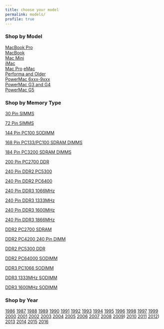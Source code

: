 ```yaml
---
title: choose your model
permalink: models/
profile: true
---
```




### Shop by Model

<a href="http://ramseeker.com/2014/10/macbook-pro-memory-upgrade-prices/" target="_blank">MacBook Pro</a>    
<a href="http://ramseeker.com/2014/10/macbook-memory-upgrade-prices/" target="_blank">MacBook</a>   
<a href="http://ramseeker.com/2014/10/mac-mini-memory-upgrade-prices/" target="_blank">Mac Mini</a>  
<a href="http://ramseeker.com/2014/10/apple-imac-memory-upgrade-prices">iMac</a>   
<a href="http://ramseeker.com/apple-mac-pro-memory-upgrades" target="_blank">Mac Pro</a>
<a href="http://ramseeker.com/apple-emac-memory-upgrades" target="_blank">eMac</a>    
<a href="http://ramseeker.com/apple-performa-and-older-mac-memory-upgrades" target="_blank">Performa and Older</a>   <BR>
<a href="http://ramseeker.com/apple-powermac-6xxx-9xxx-memory-upgrades" target="_blank">PowerMac 6xxx-9xxx</a>   
<a href="http://ramseeker.com/apple-powermac-g3-and-powermac-g4-memory-upgrades" target="_blank">PowerMac G3 and G4</a>   
<a href="http://ramseeker.com/apple-powermac-g5-memory-upgrades" target="_blank">PowerMac G5</a>

### Shop by Memory Type

[30 Pin SIMMS](http://ramseeker.com/30-pin-simms)

[72 Pin SIMMS](http://ramseeker.com/72-pin-simm-memory-upgrade-prices/)

[144 Pin PC100 SODIMM](http://ramseeker.com/144pin-pc100-so-dimm-memory-upgrade-prices/)

[168 Pin PC133/PC100 SDRAM DIMMS](http://ramseeker.com/168-pin-pc133100-sdram-dimms/)

[184 Pin PC3200 SDRAM DIMMS](http://ramseeker.com/184-pin-ddr2-pc3200-sdram-memory-upgrade-prices/)

[200 Pin PC2700 DDR](http://ramseeker.com/200-pin-pc2700-ddr-memory-upgrade-prices/)  

[240 Pin DDR2 PC5300](http://ramseeker.com/240-pin-ddr2-pc5300-sdram-memory-upgrade-prices/)

[240 Pin DDR2 PC6400](http://ramseeker.com/240-pin-ddr2-pc6400-memory-upgrade-prices/)

[240 Pin DDR3 1066MHz](http://ramseeker.com/240-pin-ddr3-1066/)

[240 Pin DDR3 1333MHz](http://ramseeker.com/240-pin-ddr3-1333mhz-memory-upgrade-prices/)

[240 Pin DDR3 1600MHz](http://ramseeker.com/240-pin-ddr3-1600mhz-memory-upgrades)

[240 Pin DDR3 1866MHz](http://ramseeker.com/240pin-ddr3-1866mhz-sdram-memory-upgrade-prices)

[DDR2 PC2700 SDRAM](http://ramseeker.com/ddr2-pc2700-memory-upgrades/)

[DDR2 PC4200 240 Pin DIMM](http://ramseeker.com/ddr2-pc4200-240-pin-dimm-memory-upgrades/)

[DDR2 PC5300 DDR](http://ramseeker.com/ddr2-pc5300-memory-upgrades/)

[DDR2 PC64000 SODIMM](http://ramseeker.com/ddr2-pc6400-memory-upgrades-apple-macbook-pro-imac/)

[DDR3 PC1066 SODIMM](http://ramseeker.com/ddr3-1066-apple-memory-upgrades-macbook-pro-mac-mini-imac/)

[DDR3 1333MHz SODIMM](http://ramseeker.com/ddr3-1333mhz-apple-macbook-pro-mac-mini-imac-memory-upgrade-prices/)

[DDR3 1600MHz SODIMM](http://ramseeker.com/ddr3-1600mhz-memory-upgrade-prices-apple-macbook-pro-mac-mini-imac/)


### Shop by Year

[1986](http://ramseeker.com/1986-apple-computer-memory-upgrade-prices/)
[1987](http://ramseeker.com/1987-apple-computer-memory-upgrade-prices/)
[1988](http://ramseeker.com/1987-apple-computer-memory-upgrade-prices/)
[1989](http://ramseeker.com/1987-apple-computer-memory-upgrade-prices/)
[1990](http://ramseeker.com/1990-apple-computer-memory-upgrade-prices/)
[1991](http://ramseeker.com/1991-apple-computer-memory-upgrade-prices/)
[1992](http://ramseeker.com/1992-apple-computer-memory-upgrade-prices/)
[1993](http://ramseeker.com/1993-apple-computer-memory-upgrade-prices/)
[1994](http://ramseeker.com/1993-apple-computer-memory-upgrade-prices/)
[1995](http://ramseeker.com/1995-apple-computer-memory-upgrade-prices/)
[1996](http://ramseeker.com/1996-apple-computer-memory-upgrade-prices/)
[1998](http://ramseeker.com/1998-apple-computer-memory-upgrade-prices/)
[1997](http://ramseeker.com/1997-apple-computer-memory-upgrade-prices/)
[1999](http://ramseeker.com/1999-apple-computer-memory-upgrade-prices/)
[2000](http://ramseeker.com/2000-apple-computer-memory-upgrade-prices/)
[2001](http://ramseeker.com/2001-apple-computer-memory-upgrade-prices/)
[2002](http://ramseeker.com/2002-apple-computer-memory-upgrade-prices/)
[2003](http://ramseeker.com/2003-apple-computer-memory-upgrade-prices/)
[2004](http://ramseeker.com/2004-apple-computer-memory-upgrade-prices/)
[2005](http://ramseeker.com/2005-apple-computer-memory-upgrade-prices/)
[2006](http://ramseeker.com/2006-apple-computer-memory-upgrade-prices/)
[2007](http://ramseeker.com/2007-apple-computer-memory-upgrade-prices/)
[2008](http://ramseeker.com/2008-apple-computer-memory-upgrade-prices/)
[2009](http://ramseeker.com/2008-apple-computer-memory-upgrade-prices/))
[2010](http://ramseeker.com/2010-apple-computer-memory-upgrade-prices/)
[2011](http://ramseeker.com/2011-apple-computer-memory-upgrade-prices/)
[2012](http://ramseeker.com/2011-apple-computer-memory-upgrade-prices/))
[2013](http://ramseeker.com/2013-apple-computer-memory-upgrade-prices/)
[2014](http://ramseeker.com/2014-apple-computer-memory-upgrade-prices/)
[2015](http://ramseeker.com/2015-apple-computer-memory-upgrade-prices/)
[2016](http://ramseeker.com/2016-apple-computer-memory-upgrade-prices/)
